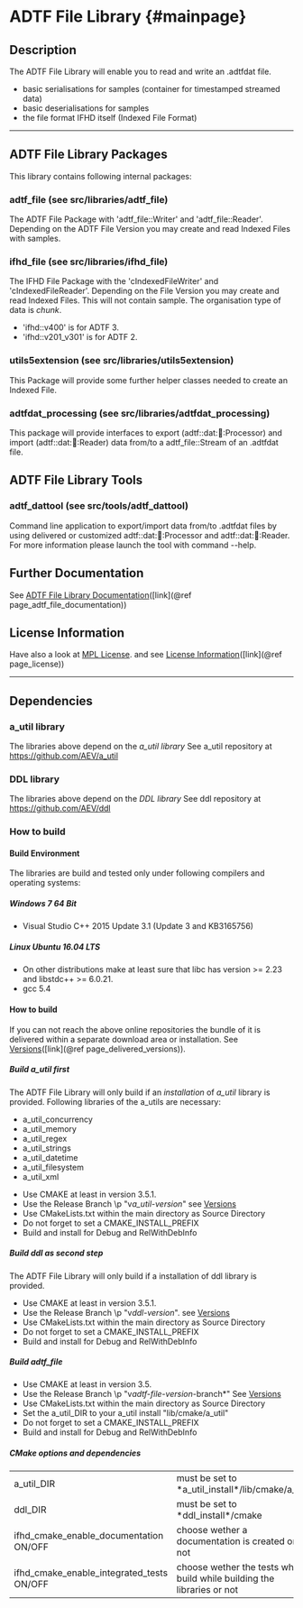 ADTF File Library      {#mainpage}
=================

## Description

The ADTF File Library will enable you to read and write an .adtfdat file.

* basic serialisations for samples (container for timestamped streamed data)
* basic deserialisations for samples
* the file format IFHD itself (Indexed File Format)

_____________________
 
## ADTF File Library Packages
 
This library contains following internal packages: 
 
### adtf_file (see src/libraries/adtf_file)
 
The ADTF File Package with 'adtf_file::Writer' and 'adtf_file::Reader'. Depending on the ADTF File Version you 
may create and read Indexed Files with samples.
  
### ifhd_file (see src/libraries/ifhd_file)

The IFHD File Package with the 'cIndexedFileWriter' and 'cIndexedFileReader'. Depending on the File Version you 
may create and read Indexed Files. This will not contain sample. The organisation type of data is *chunk*.
 
* 'ifhd::v400' is for ADTF 3.
* 'ifhd::v201_v301' is for ADTF 2.
 
### utils5extension (see src/libraries/utils5extension)

This Package will provide some further helper classes needed to create an Indexed File.

### adtfdat_processing (see src/libraries/adtfdat_processing)

This package will provide interfaces to export (adtf::dat::ant::Processor) and 
import (adtf::dat::ant::Reader) data from/to a adtf_file::Stream of an .adtfdat file.

## ADTF File Library Tools

### adtf_dattool (see src/tools/adtf_dattool)

Command line application to export/import data from/to .adtfdat files by using delivered or 
customized adtf::dat::ant::Processor and adtf::dat::ant::Reader. 
For more information please launch the tool with command --help.

## Further Documentation

See [ADTF File Library Documentation](./doc/input/adtf_file_documentation.md)([link](@ref page_adtf_file_documentation))

## License Information
 
Have also a look at [MPL License](./doc/license/MPL2.0.txt).
and see [License Information](./doc/input/used_licenses.md)([link](@ref page_license))

________________________

## Dependencies

### a_util library
 
The libraries above depend on the *a_util library* 
See a_util repository at https://github.com/AEV/a_util

### DDL library

The libraries above depend on the *DDL library* 
See ddl repository at https://github.com/AEV/ddl
 
### How to build

#### Build Environment
 
The libraries are build and tested only under following compilers and operating systems: 

##### Windows 7 64 Bit

* Visual Studio C++ 2015 Update 3.1 (Update 3 and KB3165756)
 
##### Linux Ubuntu 16.04 LTS

* On other distributions make at least sure that libc has version >= 2.23 and libstdc++ >= 6.0.21.
* gcc 5.4 
 
#### How to build
 
If you can not reach the above online repositories the bundle of it is delivered within a separate download area or installation. 
See [Versions](./doc/input/page_delivered_versions.md)([link](@ref page_delivered_versions)).

##### Build a_util first
 
The ADTF File Library will only build if an *installation* of *a_util* library is provided.
Following libraries of the a_utils are necessary:
* a_util_concurrency
* a_util_memory
* a_util_regex
* a_util_strings
* a_util_datetime
* a_util_filesystem
* a_util_xml
 
- Use CMAKE at least in version 3.5.1.  
- Use the Release Branch \p "v*a_util-version*" see [Versions](./doc/input/page_delivered_versions.md)
- Use CMakeLists.txt within the main directory as Source Directory
- Do not forget to set a CMAKE_INSTALL_PREFIX 
- Build and install for Debug and RelWithDebInfo

##### Build ddl as second step
 
The ADTF File Library will only build if a installation of ddl library is provided.
 
- Use CMAKE at least in version 3.5.1.  
- Use the Release Branch \p "v*ddl-version*". see [Versions](./doc/input/page_delivered_versions.md)
- Use CMakeLists.txt within the main directory as Source Directory
- Do not forget to set a CMAKE_INSTALL_PREFIX 
- Build and install for Debug and RelWithDebInfo
 
##### Build adtf_file
 
- Use CMAKE at least in version 3.5.  
- Use the Release Branch \p "v*adtf-file-version*-branch*" See [Versions](./doc/input/page_delivered_versions.md)
- Use CMakeLists.txt within the main directory as Source Directory
- Set the a_util_DIR to your a_util install "lib/cmake/a_util"
- Do not forget to set a CMAKE_INSTALL_PREFIX 
- Build and install for Debug and RelWithDebInfo

##### CMake options and dependencies

<table>
<tr>
<td>
a_util_DIR
</td>
<td>
must be set to *a_util_install*/lib/cmake/a_util 
</td>
<td>
See a_util repository at https://github.com/AEV/a_util
</td>
</tr>
<tr>
<td>
ddl_DIR
</td>
<td>
must be set to *ddl_install*/cmake
</td>
<td>
See ddl repository at https://github.com/AEV/ddl
</td>
</tr>

<tr>
<td>
ifhd_cmake_enable_documentation ON/OFF 
</td>
<td>
choose wether a documentation is created or not
</td>
<td>
dependency to a valid doxygen executable needed (see http://www.doxygen.nl/)
</td>
</tr>
<tr>
<td>
ifhd_cmake_enable_integrated_tests ON/OFF 
</td>
<td>
choose wether the tests where build while building the libraries or not
</td>
<td>
dependency to a valid gtest package needed (see https://github.com/google/googletest)
</td>
</tr>
</table>

